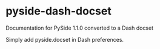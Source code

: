 pyside-dash-docset
==================

Documentation for PySide 1.1.0 converted to a Dash docset


Simply add pyside.docset in Dash preferences.

